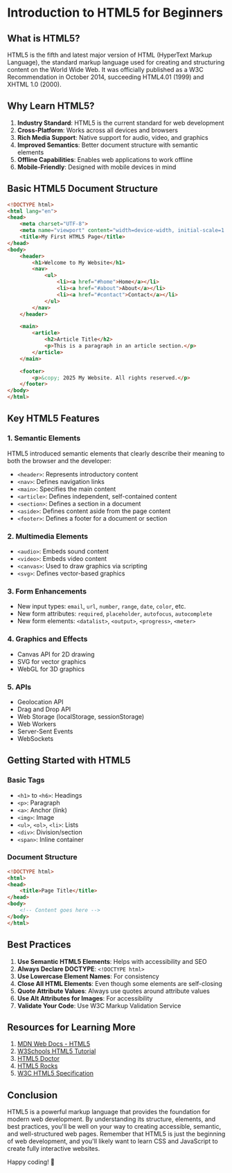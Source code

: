 # Introduction to HTML5 for Beginners

## What is HTML5?

HTML5 is the fifth and latest major version of HTML (HyperText Markup Language), the standard markup language used for creating and structuring content on the World Wide Web. It was officially published as a W3C Recommendation in October 2014, succeeding HTML4.01 (1999) and XHTML 1.0 (2000).

## Why Learn HTML5?

1. **Industry Standard**: HTML5 is the current standard for web development
2. **Cross-Platform**: Works across all devices and browsers
3. **Rich Media Support**: Native support for audio, video, and graphics
4. **Improved Semantics**: Better document structure with semantic elements
5. **Offline Capabilities**: Enables web applications to work offline
6. **Mobile-Friendly**: Designed with mobile devices in mind

## Basic HTML5 Document Structure

```html
<!DOCTYPE html>
<html lang="en">
<head>
    <meta charset="UTF-8">
    <meta name="viewport" content="width=device-width, initial-scale=1.0">
    <title>My First HTML5 Page</title>
</head>
<body>
    <header>
        <h1>Welcome to My Website</h1>
        <nav>
            <ul>
                <li><a href="#home">Home</a></li>
                <li><a href="#about">About</a></li>
                <li><a href="#contact">Contact</a></li>
            </ul>
        </nav>
    </header>

    <main>
        <article>
            <h2>Article Title</h2>
            <p>This is a paragraph in an article section.</p>
        </article>
    </main>

    <footer>
        <p>&copy; 2025 My Website. All rights reserved.</p>
    </footer>
</body>
</html>
```

## Key HTML5 Features

### 1. Semantic Elements
HTML5 introduced semantic elements that clearly describe their meaning to both the browser and the developer:

- `<header>`: Represents introductory content
- `<nav>`: Defines navigation links
- `<main>`: Specifies the main content
- `<article>`: Defines independent, self-contained content
- `<section>`: Defines a section in a document
- `<aside>`: Defines content aside from the page content
- `<footer>`: Defines a footer for a document or section

### 2. Multimedia Elements
- `<audio>`: Embeds sound content
- `<video>`: Embeds video content
- `<canvas>`: Used to draw graphics via scripting
- `<svg>`: Defines vector-based graphics

### 3. Form Enhancements
- New input types: `email`, `url`, `number`, `range`, `date`, `color`, etc.
- New form attributes: `required`, `placeholder`, `autofocus`, `autocomplete`
- New form elements: `<datalist>`, `<output>`, `<progress>`, `<meter>`

### 4. Graphics and Effects
- Canvas API for 2D drawing
- SVG for vector graphics
- WebGL for 3D graphics

### 5. APIs
- Geolocation API
- Drag and Drop API
- Web Storage (localStorage, sessionStorage)
- Web Workers
- Server-Sent Events
- WebSockets

## Getting Started with HTML5

### Basic Tags
- `<h1>` to `<h6>`: Headings
- `<p>`: Paragraph
- `<a>`: Anchor (link)
- `<img>`: Image
- `<ul>`, `<ol>`, `<li>`: Lists
- `<div>`: Division/section
- `<span>`: Inline container

### Document Structure
```html
<!DOCTYPE html>
<html>
<head>
    <title>Page Title</title>
</head>
<body>
    <!-- Content goes here -->
</body>
</html>
```

## Best Practices

1. **Use Semantic HTML5 Elements**: Helps with accessibility and SEO
2. **Always Declare DOCTYPE**: `<!DOCTYPE html>`
3. **Use Lowercase Element Names**: For consistency
4. **Close All HTML Elements**: Even though some elements are self-closing
5. **Quote Attribute Values**: Always use quotes around attribute values
6. **Use Alt Attributes for Images**: For accessibility
7. **Validate Your Code**: Use W3C Markup Validation Service

## Resources for Learning More

1. [MDN Web Docs - HTML5](https://developer.mozilla.org/en-US/docs/Web/Guide/HTML/HTML5)
2. [W3Schools HTML5 Tutorial](https://www.w3schools.com/html/)
3. [HTML5 Doctor](http://html5doctor.com/)
4. [HTML5 Rocks](https://www.html5rocks.com/)
5. [W3C HTML5 Specification](https://www.w3.org/TR/html52/)

## Conclusion

HTML5 is a powerful markup language that provides the foundation for modern web development. By understanding its structure, elements, and best practices, you'll be well on your way to creating accessible, semantic, and well-structured web pages. Remember that HTML5 is just the beginning of web development, and you'll likely want to learn CSS and JavaScript to create fully interactive websites.

Happy coding! 🚀
